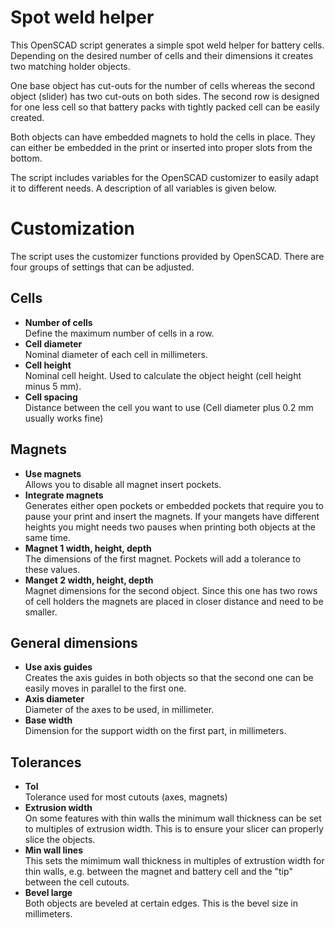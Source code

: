 # Spot weld helper
This OpenSCAD script generates a simple spot weld helper for battery cells.
Depending on the desired number of cells and their dimensions it creates
two matching holder objects.

One base object has cut-outs for the number of cells whereas the second 
object (slider) has two cut-outs on both sides. The second row is designed
for one less cell so that battery packs with tightly packed cell can be
easily created.

Both objects can have embedded magnets to hold the cells in place. They
can either be embedded in the print or inserted into proper slots from
the bottom.

The script includes variables for the OpenSCAD customizer to easily adapt
it to different needs. A description of all variables is given below.

# Customization
The script uses the customizer functions provided by OpenSCAD. There are 
four groups of settings that can be adjusted.

## Cells
- **Number of cells** \
  Define the maximum number of cells in a row.
- **Cell diameter** \
  Nominal diameter of each cell in millimeters.
- **Cell height** \
  Nominal cell height. Used to calculate the object height (cell height
  minus 5 mm).
- **Cell spacing** \
  Distance between the cell you want to use (Cell diameter plus
  0.2 mm usually works fine)

## Magnets
- **Use magnets** \
  Allows you to disable all magnet insert pockets.
- **Integrate magnets** \
  Generates either open pockets or embedded pockets that require you
  to pause your print and insert the magnets. If your mangets have
  different heights you might needs two pauses when printing both
  objects at the same time.
- **Magnet 1 width, height, depth** \
  The dimensions of the first magnet. Pockets will add a tolerance
  to these values.
- **Manget 2 width, height, depth** \
  Magnet dimensions for the second object. Since this one has two rows
  of cell holders the magnets are placed in closer distance and need 
  to be smaller.

## General dimensions
- **Use axis guides** \
  Creates the axis guides in both objects so that the second one can
  be easily moves in parallel to the first one.
- **Axis diameter** \
  Diameter of the axes to be used, in millimeter.
- **Base width** \
  Dimension for the support width on the first part, in millimeters.

## Tolerances
- **Tol** \
  Tolerance used for most cutouts (axes, magnets)
- **Extrusion width** \
  On some features with thin walls the minimum wall thickness can be
  set to multiples of extrusion width. This is to ensure your slicer
  can properly slice the objects.
- **Min wall lines** \
  This sets the mimimum wall thickness in multiples of extrustion width
  for thin walls, e.g. between the magnet and battery cell and the "tip"
  between the cell cutouts.
- **Bevel large** \
  Both objects are beveled at certain edges. This is the bevel size in
  millimeters.



